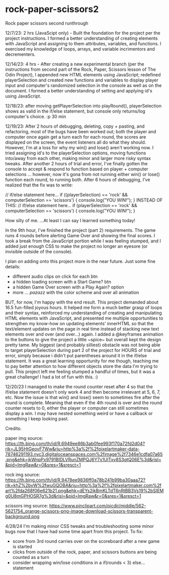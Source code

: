 # rock-paper-scissors2
Rock paper scissors second runthrough

12/7/23: 2 hrs (JavaScipt only) - Built the foundation for the project per the project instructions. 
I formed a better understanding of creating elements with JavaScript and assigning to them attributes, variables, and functions. I exercised my knowledge of loops, arrays, and variable incrimentors and decrementers.

12/14/23: 4 hrs - After creating a new experimental branch (per the instructions from second part of the Rock, Paper, Scissors lesson of The Odin Project), I appended new HTML elements using JavaScript; redefined playerSelection and created new functions and variables to display player input and computer's randomized selection in the console as well as on the document. I formed a better understanding of setting and applying id's using JavaScript. 

12/18/23: after moving getPlayerSelection into playRound(), playerSelection shows as valid in the if/else statement, but console only returns/log computer's choice. :p 30 min

12/19/23: After 2 hours of debugging, deleting, copy + pasting, and refactoring, most of the bugs have been worked out; both the player and computer once again get a turn each for each round, the scores are displayed on the screen, the event listeners all do what they should. However, I'm at a loss for why my win() and lose() aren't working now. I tried assigning id's to the playerSelection options, moving functions into/away from each other, making minor and larger more risky syntax tweaks. 
After another 2 hours of trial and error, I've finally gotten the console to accept & respond to function based on player + computer selections ... however, now it's gona from not running either win() or lose() function each round, to running both.
After 6 hours of debugging, I've realized that the fix was to write:

// if/else statement here...
if ((playerSelection) == 'rock' && computerSelection == 'scissors') {
    console.log("YOU WIN!");
}
INSTEAD OF THIS:
// if/else statement here...
if (playerSelection == 'rock' && computerSelection == 'scissors') {
    console.log("YOU WIN!");
}

How silly of me.
...At least I can say I learned something today!

In the 9th hour, I've finished the project (part 2) requirements.
The game runs 4 rounds before alerting Game Over and showing the final scores. I took a break from the JavaScript portion while I was feeling stumped, and I added just enough CSS to make the project no longer an eyesore (or invisible outside of the console). 

I plan on adding onto this project more in the near future. Just some fine details:
- different audio clips on click for each btn
- a hidden loading screen with a Start Game? btn
- a hidden Game Over screen with a Play Again? option
- more ... *pazazz* with the color scheme and over all animation

BUT, for now, I'm happy with the end result.
This project demanded about 16.5 fun-filled joyous hours.
It helped me form a much better grasp of loops and their syntax, reinforced my understanding of creating and manipulating HTML elements with JavaScript, and presented me multiple opportunities to strengthen my know-how on updating elements' innerHTML so that the text/element updates on the page in real time instead of stacking new text elements over and over (and over...) again.
I added a @keyframes animation to the buttons to give the project a little ~spice~ but overall kept the design pretty tame.
My biggest (and probably silliest) obstacle was not being able to target playerSelection during part 2 of the project for HOURS of trial and error, simply because i didn't put parentheses around it in the if/else statement. It was a great learning opportunity for me though, teaching me to pay better attention to how different objects store the data I'm trying to pull. 
This project left me feeling stumped a handful of times, but it was a great challenge! I had a lot of fun with this. :)


12/20/23
I managed to make the round counter reset after 4 so that the if/else statement doesn't only work 4 and then become irrelevant at 5, 6, 7, etc. 
Now the issue is that win() and lose() seem to sometimes fire after the round is complete. Meaning that even if the 4th round is over and the round counter resets to 0, either the player or computer can still sometimes display a win. I may have nested something weird or have a callback or something I keep looking past. 


Credits:

paper img source: https://th.bing.com/th/id/R.6949ee86b3ab0fee993f170a72fd2d04?rik=JL95HtGeovF7Ww&riu=http%3a%2f%2fpixelartmaker-data-78746291193.nyc3.digitaloceanspaces.com%2fimage%2f7346e1cdfa07a65.png&ehk=jkWnpPx9791BIDLVRunZMPQJ6Y7x1UlTxv8S3qtQ06E%3d&risl=&pid=ImgRaw&r=0&sres=1&sresct=1

rock img source: https://th.bing.com/th/id/R.9478ee9836ff0a78b241b99ba30aaa72?rik=khZ%2bvW%2fwuGQOBA&riu=http%3a%2f%2fpixelartmaker.com%2fart%2fda268f06e621b21.png&ehk=dEYs2jkBmKLTdT6nRtBB3Vs19%2bSIEMg0U8mGPHOSR7g%3d&risl=&pid=ImgRaw&r=0&sres=1&sresct=1

scissors img source: https://www.pinclipart.com/picdir/middle/562-5621754_orange-scissors-png-image-download-scissors-transparent-background.png

4/28/24
I'm making minor CSS tweaks and troubleshooting some minor bugs now that I have had some time apart from this project.
To fix:
- score from 3rd round carries over on the scoreboard after a new game is started
- clicks from outside of the rock, paper, and scissors buttons are being counted as a turn 
- consider wrapping win/lose conditions in a if(rounds < 3) else... statement
